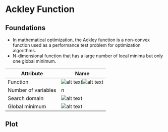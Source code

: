 # Ackley Function

## Foundations

- In mathematical optimization, the Ackley function is a non-convex function used as a performance test problem for optimization algorithms.
- N-dimensional function that has a large number of local minima but only one global minimum.

| Attribute              | Name          |
|------------------------|---------------|
| Function               | ![alt text](./assets/functions/ackley-function/ackley_function_formula_01.svg)![alt text](./assets/functions/ackley-function/ackley_function_formula_02.svg) |
| Number of variables    | n |
| Search domain          | ![alt text](./assets/functions/ackley-function/ackley_function_search_domain.svg) |
| Global minimum         | ![alt text](./assets/functions/ackley-function/ackley_function_global_minimum.svg) |

## Plot
